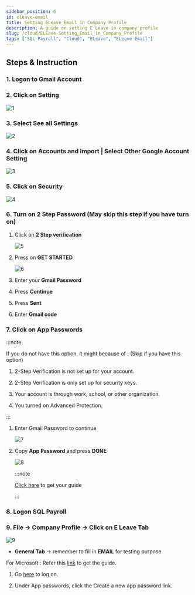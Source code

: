 ```yaml
---
sidebar_position: 6
id: eleave-email
title: Setting ELeave Email in Company Profile
description: A guide on setting E Leave in company profile
slug: /cloud/ELEave-Setting_Email_in_Company_Profile
tags: ["SQL Payroll", "Cloud", "ELeave", "ELeave Email"]
---
```


## Steps & Instruction

### 1. Logon to **Gmail Account**

### 2. Click on **Setting**

![1](/img/cloud/e-leave-email/1.png)

### 3. Select See all **Settings**

![2](/img/cloud/e-leave-email/2.png)

### 4. Click on **Accounts and Import** | Select **Other Google Account Setting**

![3](/img/cloud/e-leave-email/3.png)

### 5. Click on **Security**

![4](/img/cloud/e-leave-email/4.png)

### 6. Turn on **2 Step Password** (May skip this step if you have turn on)

1. Click on **2 Step verification**

   ![5](/img/cloud/e-leave-email/5.png)

2. Press on **GET STARTED**

   ![6](/img/cloud/e-leave-email/6.png)

3. Enter your **Gmail Password**

4. Press **Continue**

5. Press **Sent**

6. Enter **Gmail code**

### 7. Click on **App Passwords**

:::note

If you do not have this option, it might because of : (Skip if you have this option)

1. 2-Step Verification is not set up for your account.

2. 2-Step Verification is only set up for security keys.

3. Your account is through work, school, or other organization.

4. You turned on Advanced Protection.

:::

1. Enter Gmail Password to continue

   ![7](/img/cloud/e-leave-email/7.png)

2. Copy **App Password** and press **DONE**

   ![8](/img/cloud/e-leave-email/8.png)

   :::note

   [Click here](https://support.google.com/accounts/answer/185833?hl=en) to get your guide

   :::

### 8. Logon **SQL Payroll**

### 9. File -> Company Profile -> Click on **E Leave Tab**

![9](/img/cloud/e-leave-email/9.png)

- **General Tab** -> remember to fill in **EMAIL** for testing purpose

For Microsoft : Refer this [link](https://www.windowscentral.com/how-generate-app-passwords-your-microsoft-account) to get the guide.

1. Go [here](https://account.live.com/proofs/Manage?mkt=en-us) to log on.

2. Under App passwords, click the Create a new app password link.
